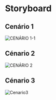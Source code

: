 # Storyboard

## Cenário 1
![CENÁRIO 1-1](https://github.com/user-attachments/assets/96bd6c41-972b-4c48-a8ad-91de6bd3a620)

## Cénario 2
![CENÁRIO 2](https://github.com/user-attachments/assets/4c849b84-5613-40ec-94cd-150e89a15893)

## Cénario 3
![Cenario3]()
